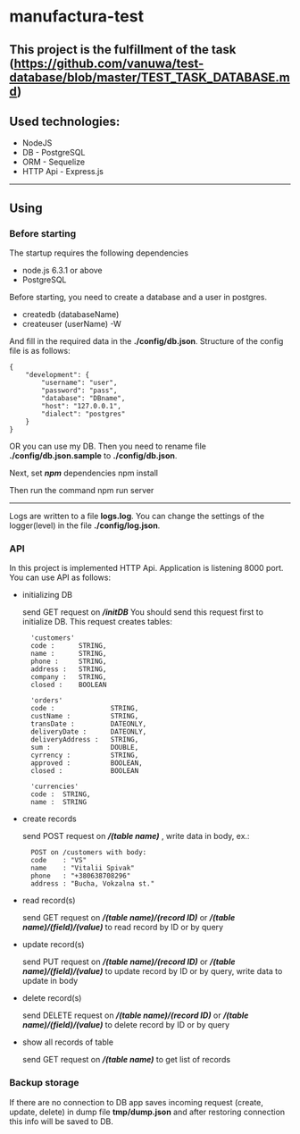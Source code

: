 # manufactura-test
This project is the fulfillment of the task (https://github.com/vanuwa/test-database/blob/master/TEST_TASK_DATABASE.md)
---
## Used technologies:
* NodeJS
* DB - PostgreSQL
* ORM - Sequelize
* HTTP Api - Express.js
---
## Using
### Before starting
The startup requires the following dependencies
* node.js 6.3.1 or above
* PostgreSQL

Before starting, you need to create a database and a user in postgres.
* createdb (databaseName)
* createuser (userName) -W

And fill in the required data in the **./config/db.json**. Structure of the config file is as follows:

    {
        "development": {
            "username": "user",
            "password": "pass",
            "database": "DBname",
            "host": "127.0.0.1",
            "dialect": "postgres"
        }
    }

OR you can use my DB. Then you need to rename file **./config/db.json.sample** to **./config/db.json**.

Next, set ***npm*** dependencies
    npm install

Then run the command
    npm run server
***
Logs are written to a file **logs.log**. You can change the settings of the logger(level) in the file **./config/log.json**.
### API
In this project is implemented HTTP Api. Application is listening 8000 port. You can use API as follows:
* initializing DB

    send GET request on ***/initDB***
You should send this request first to initialize DB.
This request creates tables:

        'customers'
        code :      STRING,
        name :      STRING,
        phone :     STRING,
        address :   STRING,
        company :   STRING,
        closed :    BOOLEAN

        'orders'
        code :              STRING,
        custName :          STRING,
        transDate :         DATEONLY,
        deliveryDate :      DATEONLY,
        deliveryAddress :   STRING,
        sum :               DOUBLE,
        cyrrency :          STRING,
        approved :          BOOLEAN,
        closed :            BOOLEAN

        'currencies'
        code :	STRING,
        name :	STRING
* create records

    send POST request on ***/(table name)*** , write data in body, ex.:

        POST on /customers with body:
        code    : "VS"
        name    : "Vitalii Spivak"
        phone   : "+380638708296"
        address : "Bucha, Vokzalna st."

* read record(s)

    send GET request on ***/(table name)/(record ID)*** or ***/(table name)/(field)/(value)*** to read record by ID or by query
* update record(s)

    send PUT request on ***/(table name)/(record ID)*** or ***/(table name)/(field)/(value)*** to update record by ID or by query, write data to update in body
* delete record(s)

    send DELETE request on ***/(table name)/(record ID)*** or ***/(table name)/(field)/(value)*** to delete record by ID or by query
* show all records of table

    send GET request on ***/(table name)*** to get list of records
### Backup storage
If there are no connection to DB app saves incoming request (create, update, delete) in dump file **tmp/dump.json** and after restoring connection this info will be saved to DB.
